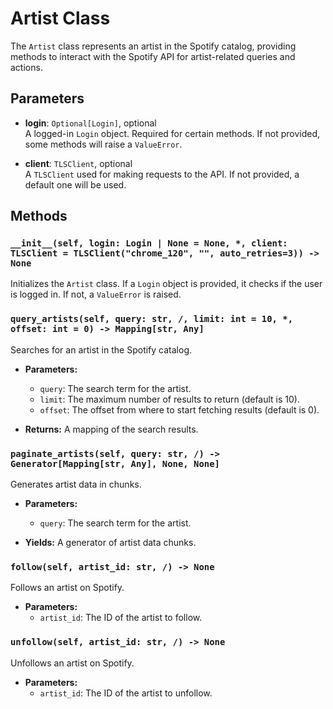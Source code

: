 # Artist Class

The `Artist` class represents an artist in the Spotify catalog, providing methods to interact with the Spotify API for artist-related queries and actions.

## Parameters

- **login**: `Optional[Login]`, optional  
  A logged-in `Login` object. Required for certain methods. If not provided, some methods will raise a `ValueError`.
  
- **client**: `TLSClient`, optional  
  A `TLSClient` used for making requests to the API. If not provided, a default one will be used.

## Methods

### `__init__(self, login: Login | None = None, *, client: TLSClient = TLSClient("chrome_120", "", auto_retries=3)) -> None`
Initializes the `Artist` class. If a `Login` object is provided, it checks if the user is logged in. If not, a `ValueError` is raised.

### `query_artists(self, query: str, /, limit: int = 10, *, offset: int = 0) -> Mapping[str, Any]`
Searches for an artist in the Spotify catalog.

- **Parameters:**
  - `query`: The search term for the artist.
  - `limit`: The maximum number of results to return (default is 10).
  - `offset`: The offset from where to start fetching results (default is 0).
  
- **Returns:** A mapping of the search results.

### `paginate_artists(self, query: str, /) -> Generator[Mapping[str, Any], None, None]`
Generates artist data in chunks.

- **Parameters:**
  - `query`: The search term for the artist.
  
- **Yields:** A generator of artist data chunks.

### `follow(self, artist_id: str, /) -> None`
Follows an artist on Spotify.

- **Parameters:**
  - `artist_id`: The ID of the artist to follow.

### `unfollow(self, artist_id: str, /) -> None`
Unfollows an artist on Spotify.

- **Parameters:**
  - `artist_id`: The ID of the artist to unfollow.
